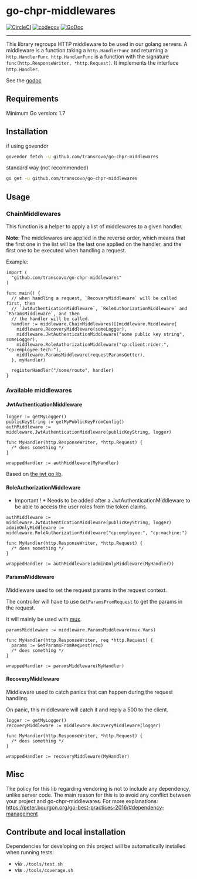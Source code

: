 # go-chpr-middlewares

[![CircleCI](https://circleci.com/gh/transcovo/go-chpr-middlewares.svg?style=shield)](https://circleci.com/gh/transcovo/go-chpr-middlewares)
[![codecov](https://codecov.io/gh/transcovo/go-chpr-middlewares/branch/master/graph/badge.svg)](https://codecov.io/gh/transcovo/go-chpr-middlewares)
[![GoDoc](https://godoc.org/github.com/transcovo/go-chpr-middlewares?status.svg)](https://godoc.org/github.com/transcovo/go-chpr-middlewares)

-----------------

This library regroups HTTP middleware to be used in our golang servers.
A middleware is a function taking a `http.HandlerFunc` and returning a `http.HandlerFunc`.
`http.HandlerFunc` is a function with the signature `func(http.ResponseWriter, *http.Request)`.
It implements the interface `http.Handler`.

See the [godoc](https://godoc.org/github.com/transcovo/go-chpr-middlewares)

## Requirements

Minimum Go version: 1.7

## Installation

if using govendor
```bash
govendor fetch -u github.com/transcovo/go-chpr-middlewares
```

standard way (not recommended)
```bash
go get -u github.com/transcovo/go-chpr-middlewares
```

## Usage

### ChainMiddlewares

This function is a helper to apply a list of middlewares to a given handler.

**Note**:  The middlewares are applied in the reverse order, which means that the first one in the list will be the last one applied on the handler, and the first one to be executed when handling a request.

Example:
```golang
import (
  "github.com/transcovo/go-chpr-middlewares"
)

func main() {
  // when handling a request, `RecoveryMiddleware` will be called first, then
  // `JwtAuthenticationMiddleware`, `RoleAuthorizationMiddleware` and `ParamsMiddleware`, and then
  // the handler will be called.
  handler := middleware.ChainMiddlewares([]middleware.Middleware{
    middleware.RecoveryMiddleware(someLogger),
    middleware.JwtAuthenticationMiddleware("some public key string", someLogger),
    middleware.RoleAuthorizationMiddleware("cp:client:rider:", "cp:employee:tech:"),
    middleware.ParamsMiddleware(requestParamsGetter),
  }, myHandler)

  registerHandler("/some/route", handler)
}
```

### Available middlewares

#### JwtAuthenticationMiddleware

```golang
logger := getMyLogger()
publicKeyString := getMyPublicKeyFromConfig()
authMiddleware := middleware.JwtAuthenticationMiddleware(publicKeyString, logger)

func MyHandler(http.ResponseWriter, *http.Request) {
  /* does something */
}

wrappedHandler := authMiddleware(MyHandler)
```

Based on [the jwt go lib](https://github.com/dgrijalva/jwt-go).

#### RoleAuthorizationMiddleware

* Important ! * Needs to be added after a JwtAuthenticationMiddleware to be able to access the user roles
from the token claims.

```golang
authMiddleware := middleware.JwtAuthenticationMiddleware(publicKeyString, logger)
adminOnlyMiddleware := middleware.RoleAuthorizationMiddleware("cp:employee:", "cp:machine:")

func MyHandler(http.ResponseWriter, *http.Request) {
  /* does something */
}

wrappedHandler := authMiddleware(adminOnlyMiddleware(MyHandler))
```

#### ParamsMiddleware

Middleware used to set the request params in the request context.

The controller will have to use `GetParamsFromRequest` to get the params in the request.

It will mainly be used with [mux](https://github.com/gorilla/mux).

```golang
paramsMiddleware := middleware.ParamsMiddleware(mux.Vars)

func MyHandler(http.ResponseWriter, req *http.Request) {
  params := GetParamsFromRequest(req)
  /* does something */
}

wrappedHandler := paramsMiddleware(MyHandler)
```

#### RecoveryMiddleware

Middleware used to catch panics that can happen during the request handling.

On panic, this middleware will catch it and reply a 500 to the client.

```golang
logger := getMyLogger()
recoveryMiddleware := middleware.RecoveryMiddleware(logger)

func MyHandler(http.ResponseWriter, *http.Request) {
  /* does something */
}

wrappedHandler := recoveryMiddleware(MyHandler)
```

## Misc

The policy for this lib regarding vendoring is not to include any dependency, unlike server code.
The main reason for this is to avoid any conflict between your project and go-chpr-middlewares.
For more explanations: https://peter.bourgon.org/go-best-practices-2016/#dependency-management

## Contribute and local installation

Dependencies for developing on this project will be automatically installed when running tests:
- via `./tools/test.sh`
- via `./tools/coverage.sh`
